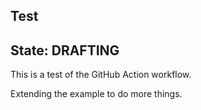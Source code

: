 ## Test

## State: DRAFTING

This is a test of the GitHub Action workflow.

Extending the example to do more things.
